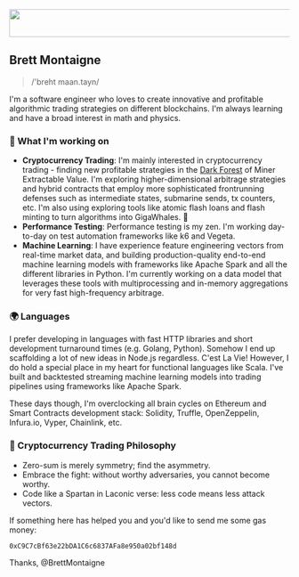 <img src="https://user-images.githubusercontent.com/78888068/133157099-6e27cf4b-6382-4c31-a562-337d062f8e6e.gif" width="1080" height="50"/>

## Brett Montaigne

> /'breht maan.tayn/

I'm a software engineer who loves to create innovative and profitable algorithmic trading strategies on different blockchains. I'm always learning and have a broad interest in math and physics.

### 🔭 What I'm working on

* **Cryptocurrency Trading**: I'm mainly interested in cryptocurrency trading - finding new profitable strategies in the [Dark Forest]("https://medium.com/@danrobinson/ethereum-is-a-dark-forest-ecc5f0505dff") of Miner Extractable Value. 
I'm exploring higher-dimensional arbitrage strategies and hybrid contracts that employ more sophisticated frontrunning defenses such as intermediate states, submarine sends, tx counters, etc. I'm also using exploring tools like atomic flash loans and flash minting to turn algorithms into GigaWhales. 🐋
* **Performance Testing**: Performance testing is my zen. I'm working day-to-day on test automation frameworks like k6 and Vegeta.
* **Machine Learning**: I have experience feature engineering vectors from real-time market data, and building production-quality end-to-end machine learning models with frameworks like Apache Spark and all the different libraries in Python. I'm currently working on a data model that leverages these tools with multiprocessing and in-memory aggregations for very fast high-frequency arbitrage.



### 🌍 Languages
I prefer developing in languages with fast HTTP libraries and short development turnaround times (e.g. Golang, Python). 
Somehow I end up scaffolding a lot of new ideas in Node.js regardless. C'est La Vie!
However, I do hold a special place in my heart for functional languages like Scala. I've built and backtested streaming machine learning models into trading pipelines using frameworks like Apache Spark.

These days though, I'm overclocking all brain cycles on Ethereum and Smart Contracts development stack: Solidity, Truffle, OpenZeppelin, Infura.io, Vyper, Chainlink, etc.

### 🧘 Cryptocurrency Trading Philosophy 
- Zero-sum is merely symmetry; find the asymmetry. 
- Embrace the fight: without worthy adversaries, you cannot become worthy.
- Code like a Spartan in Laconic verse: less code means less attack vectors.


If something here has helped you and you'd like to send me some gas money:

`0xC9C7cBf63e22bDA1C6c6837AFa8e950a02bf148d`

Thanks, @BrettMontaigne

